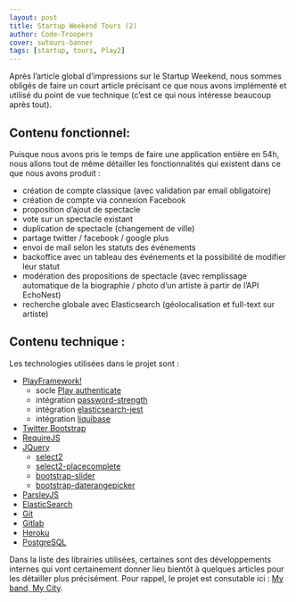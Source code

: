 ```yaml
---
layout: post
title: Startup Weekend Tours (2)
author: Code-Troopers
cover: swtours-banner
tags: [startup, tours, Play2]
---
```


Après l’article global d’impressions sur le Startup Weekend, nous sommes obligés de faire un court article précisant ce que nous avons implémenté et utilisé du point de vue technique (c’est ce qui nous intéresse beaucoup après tout).

## Contenu fonctionnel:

Puisque nous avons pris le temps de faire une application entière en 54h, nous allons tout de même détailler les fonctionnalités qui existent dans ce que nous avons produit :
* création de compte classique (avec validation par email obligatoire)
* création de compte via connexion Facebook
* proposition d’ajout de spectacle
* vote sur un spectacle existant
* duplication de spectacle (changement de ville)
* partage twitter / facebook / google plus
* envoi de mail selon les statuts des événements
* backoffice avec un tableau des événements et la possibilité de modifier leur statut
* modération des propositions de spectacle (avec remplissage automatique de la biographie / photo d’un artiste à partir de l’API EchoNest)
* recherche globale avec Elasticsearch (géolocalisation et full-text sur artiste)

## Contenu technique : 

Les technologies utilisées dans le projet sont :
* [PlayFramework!](http://playframework.org)
  * socle [Play authenticate](https://github.com/joscha/play-authenticate)
  * intégration [password-strength](http://code-troopers.com/2014/03/05/passwordStrength.html)
  * intégration [elasticsearch-jest](https://github.com/CedricGatay/play2-elasticsearch-jest)
  * intégration [liquibase](https://github.com/CedricGatay/play-liquibase)
* [Twitter Bootstrap](http://getbootstrap.com/)
* [RequireJS](http://requirejs.org/)
* [JQuery](http://jquery.com)
  * [select2](http://ivaynberg.github.io/select2/)
  * [select2-placecomplete](https://github.com/stchangg/placecomplete)
  * [bootstrap-slider](https://github.com/seiyria/bootstrap-slider)
  * [bootstrap-daterangepicker](https://github.com/dangrossman/bootstrap-daterangepicker)
* [ParsleyJS](http://parsleyjs.org)
* [ElasticSearch](http://elasticsearch.org)
* [Git](http://git-scm.com/)
* [Gitlab](http://gitlab.com)
* [Heroku](http://heroku.com)
* [PostgreSQL](http://www.postgresql.org/)

Dans la liste des librairies utilisées, certaines sont des développements internes qui vont certainement donner lieu bientôt à quelques articles pour les détailler plus précisément.
Pour rappel, le projet est consutable ici : [My band, My City](http://mybandmycity.code-troopers.com).
